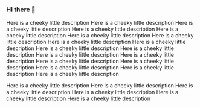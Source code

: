 ### Hi there 👋

Here is a cheeky little description Here is a cheeky little description Here is a cheeky little description Here is a cheeky little description Here is a cheeky little description Here is a cheeky little description Here is a cheeky little description Here is a cheeky little description Here is a cheeky little description Here is a cheeky little description Here is a cheeky little description Here is a cheeky little description Here is a cheeky little description Here is a cheeky little description Here is a cheeky little description Here is a cheeky little description Here is a cheeky little description Here is a cheeky little description

Here is a cheeky little description Here is a cheeky little description Here is a cheeky little description Here is a cheeky little description Here is a cheeky little description Here is a cheeky little description
